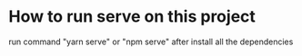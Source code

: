 # How to run serve on this project

run command "yarn serve" or "npm serve" after install all the dependencies


